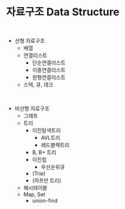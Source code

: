 # 자료구조 Data Structure

<br>

- 선형 자료구조
  - 배열
  - 연결리스트
    - 단순연결리스트
    - 이중연결리스트
    - 원형연결리스트
  - 스택, 큐, 데크

<br>

- 비선형 자료구조
    - 그래프
    - 트리
      - 이진탐색트리
        - AVL트리
        - 레드블랙트리
      - B, B+ 트리
      - 이진힙
        - 우선순위큐
      - (Trie)
      - (허프만 트리)
    - 해시테이블
    - Map, Set
      - union-find

<br>
